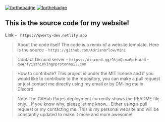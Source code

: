 [![forthebadge](https://forthebadge.com/images/badges/powered-by-electricity.svg)](https://forthebadge.com) [![forthebadge](https://forthebadge.com/images/badges/built-with-love.svg)](https://forthebadge.com)

## This is the source code for my website!
Link - ``` https://qwerty-dev.netlify.app```
>About the code itself
The code is a remix of a website template. 
Here is the source - ```https://github.com/AdrianOrlow/Mini```

>Contact 
Discord server - ```https://discord.gg/9kjxQcma6p```
Email - ```qwertyisthinking@protonmail.com```

>How to contribute?
This project is under the MIT license and if you would like to contribute to the repository, you can make a pull request or just contact me directly using my email or 
by DM-ing me in Discord.

>Note
The GitHub Pages deployment currently shows the README file only... If you know why, please let me know... Either using a pull request or my contacting me.
This is my personal website and will be constantly updated to make it more and more awesome!
